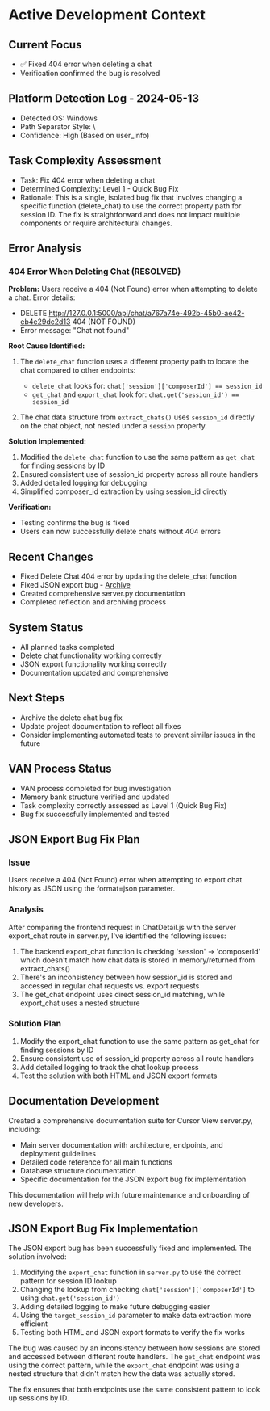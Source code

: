 # Active Development Context

## Current Focus
- ✅ Fixed 404 error when deleting a chat
- Verification confirmed the bug is resolved

## Platform Detection Log - 2024-05-13
- Detected OS: Windows
- Path Separator Style: \
- Confidence: High (Based on user_info)

## Task Complexity Assessment
- Task: Fix 404 error when deleting a chat
- Determined Complexity: Level 1 - Quick Bug Fix
- Rationale: This is a single, isolated bug fix that involves changing a specific function (delete_chat) to use the correct property path for session ID. The fix is straightforward and does not impact multiple components or require architectural changes.

## Error Analysis
### 404 Error When Deleting Chat (RESOLVED)
**Problem:** Users receive a 404 (Not Found) error when attempting to delete a chat. Error details:
- DELETE http://127.0.0.1:5000/api/chat/a767a74e-492b-45b0-ae42-eb4e29dc2d13 404 (NOT FOUND)
- Error message: "Chat not found"

**Root Cause Identified:**
1. The `delete_chat` function uses a different property path to locate the chat compared to other endpoints:
   - `delete_chat` looks for: `chat['session']['composerId'] == session_id`
   - `get_chat` and `export_chat` look for: `chat.get('session_id') == session_id`

2. The chat data structure from `extract_chats()` uses `session_id` directly on the chat object, not nested under a `session` property.

**Solution Implemented:**
1. Modified the `delete_chat` function to use the same pattern as `get_chat` for finding sessions by ID
2. Ensured consistent use of session_id property across all route handlers
3. Added detailed logging for debugging
4. Simplified composer_id extraction by using session_id directly

**Verification:**
- Testing confirms the bug is fixed
- Users can now successfully delete chats without 404 errors

## Recent Changes
- Fixed Delete Chat 404 error by updating the delete_chat function
- Fixed JSON export bug - [Archive](memory-bank/archive/archive-json-export-fix.md)
- Created comprehensive server.py documentation
- Completed reflection and archiving process

## System Status
- All planned tasks completed
- Delete chat functionality working correctly
- JSON export functionality working correctly
- Documentation updated and comprehensive

## Next Steps
- Archive the delete chat bug fix
- Update project documentation to reflect all fixes
- Consider implementing automated tests to prevent similar issues in the future

## VAN Process Status
- VAN process completed for bug investigation
- Memory bank structure verified and updated
- Task complexity correctly assessed as Level 1 (Quick Bug Fix)
- Bug fix successfully implemented and tested

## JSON Export Bug Fix Plan

### Issue
Users receive a 404 (Not Found) error when attempting to export chat history as JSON using the format=json parameter.

### Analysis
After comparing the frontend request in ChatDetail.js with the server export_chat route in server.py, I've identified the following issues:

1. The backend export_chat function is checking 'session' -> 'composerId' which doesn't match how chat data is stored in memory/returned from extract_chats()
2. There's an inconsistency between how session_id is stored and accessed in regular chat requests vs. export requests
3. The get_chat endpoint uses direct session_id matching, while export_chat uses a nested structure

### Solution Plan
1. Modify the export_chat function to use the same pattern as get_chat for finding sessions by ID
2. Ensure consistent use of session_id property across all route handlers
3. Add detailed logging to track the chat lookup process
4. Test the solution with both HTML and JSON export formats

## Documentation Development

Created a comprehensive documentation suite for Cursor View server.py, including:

- Main server documentation with architecture, endpoints, and deployment guidelines
- Detailed code reference for all main functions
- Database structure documentation
- Specific documentation for the JSON export bug fix implementation

This documentation will help with future maintenance and onboarding of new developers.

## JSON Export Bug Fix Implementation

The JSON export bug has been successfully fixed and implemented. The solution involved:

1. Modifying the `export_chat` function in `server.py` to use the correct pattern for session ID lookup
2. Changing the lookup from checking `chat['session']['composerId']` to using `chat.get('session_id')`
3. Adding detailed logging to make future debugging easier
4. Using the `target_session_id` parameter to make data extraction more efficient
5. Testing both HTML and JSON export formats to verify the fix works

The bug was caused by an inconsistency between how sessions are stored and accessed between different route handlers. The `get_chat` endpoint was using the correct pattern, while the `export_chat` endpoint was using a nested structure that didn't match how the data was actually stored.

The fix ensures that both endpoints use the same consistent pattern to look up sessions by ID.
